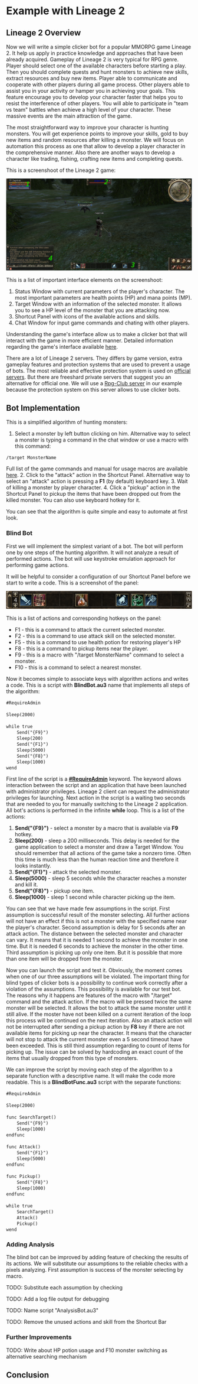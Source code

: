 # Example with Lineage 2

## Lineage 2 Overview

Now we will write a simple clicker bot for a popular MMORPG game Lineage 2. It help us apply in practice  knowledge and approaches that have been already acquired. Gameplay of Lineage 2 is very typical for RPG genre. Player should select one of the available characters before starting a play. Then you should complete quests and hunt monsters to achieve new skills, extract resources and buy new items. Player able to communicate and cooperate with other players during all game process. Other players able to assist you in your activity or hamper you in achieving your goals. This feature encourage you to develop your character faster that helps you to resist the interference of other players. You will able to participate in "team vs team" battles when achieve a high level of your character. These massive events are the main attraction of the game.

The most straightforward way to improve your character is hunting monsters. You will get experience points to improve your skills, gold to buy new items and random resources after killing a monster. We will focus on automation this process as one that allow to develop a player character in the comprehensive manner. Also there are another ways to develop a character like trading, fishing, crafting new items and completing quests.

This is a screenshoot of the Lineage 2 game:

![Lineage 2 Interface](lineage-interface.png)

This is a list of important interface elements on the screenshoot:
1. Status Window with current parameters of the player's character. The most important parameters are health points (HP) and mana points (MP).
2. Target Window with an information of the selected monster. It allows you to see a HP level of the monster that you are attacking now.
3. Shortcut Panel with icons of the available actions and skills.
4. Chat Window for input game commands and chating with other players.

Understanding the game's interface allow us to make a clicker bot that will interact with the game in more efficient manner. Detailed information regarding the game's interface available [here](https://l2wiki.com/Game_Interface).

There are a lot of Lineage 2 servers. They differs by game version, extra gameplay features and protection systems that are used to prevent a usage of bots. The most reliable and effective protection system is used on [official servers](http://www.lineage2.eu). But there are freeshard private servers that suggest you an alternative for official one. We will use a [Rpg-Club server](http://www.rpg-club.com) in our example because the protection system on this server allows to use clicker bots.

## Bot Implementation

This is a simplified algorithm of hunting monsters:
1. Select a monster by left button clicking on him. Alternative way to select a monster is typing a command in the chat window or use a macro with this command:
```
/target MonsterName
```
Full list of the game commands and manual for usage macros are available [here](http://www.lineage2.com/en/game/getting-started/how-to-play/macros-and-commands.php).
2. Click to the "attack" action in the Shortcut Panel. Alternative way to select an "attack" action is pressing a **F1** (by default) keyboard key.
3. Wait of killing a monster by player character.
4. Click a "pickup" action in the Shortcut Panel to pickup the items that have been dropped out from the killed monster. You can also use keyboard hotkey for it.

You can see that the algorithm is quite simple and easy to automate at first look.

### Blind Bot

First we will implement the simplest variant of a bot. The bot will perform one by one steps of the hunting algorithm. It will not analyze a result of performed actions. The bot will use keystroke emulation approach for performing game actions.

It will be helpful to consider a configuration of our Shortcut Panel before we start to write a code. This is a screenshot of the panel:

![Shortcut Panel](lineage-hotbar.png)

This is a list of actions and corresponding hotkeys on the panel:

* F1 - this is a command to attack the current selected monster.
* F2 - this is a command to use attack skill on the selected monster.
* F5 - this is a command to use health potion for restoring player's HP
* F8 - this is a command to pickup items near the player.
* F9 - this is a macro with "/target MonsterName" command to select a monster.
* F10 - this is a command to select a nearest monster.

Now it becomes simple to associate keys with algorithm actions and writes a code. This is a script with **BlindBot.au3** name that implements all steps of the algorithm:
```AutoIt
#RequireAdmin

Sleep(2000)

while true
	Send("{F9}")
	Sleep(200)
	Send("{F1}")
	Sleep(5000)
	Send("{F8}")
	Sleep(1000)
wend
```
First line of the script is a  [**#RequireAdmin**](https://www.autoitscript.com/autoit3/docs/keywords/RequireAdmin.htm) keyword. The keyword allows interaction between the script and an application that have been launched with administrator privileges. Lineage 2 client can request the administrator privileges for launching. Next action in the script is a waiting two seconds that are needed to you for manually switching to the Lineage 2 application. All bot's actions is performed in the infinite **while** loop. This is a list of the actions:

1. **Send("{F9}")** - select a monster by a macro that is available via **F9** hotkey.
2. **Sleep(200)** - sleep a 200 milliseconds. This delay is needed for the game application to select a monster and draw a Target Window. You should remember that all actions of the game take a nonzero time. Often this time is much less than the human reaction time and therefore it looks instantly.
3. **Send("{F1}")** - attack the selected monster.
4. **Sleep(5000)** - sleep 5 seconds while the character reaches a monster and kill it.
5. **Send("{F8}")** - pickup one item.
6. **Sleep(1000)** - sleep 1 second while character picking up the item.

You can see that we have made few assumptions in the script. First assumption is successful result of the monster selecting. All further actions will not have an effect if this is not a monster with the specified name near the player's character. Second assumption is delay for 5 seconds after an attack action. The distance between the selected monster and character can vary. It means that it is needed 1 second to achieve the monster in one time. But it is needed 6 seconds to achieve the monster in the other time. Third assumption is picking up only one item. But it is possible that more than one item will be dropped from the monster.

Now you can launch the script and test it. Obviously, the moment comes when one of our three assumptions will be violated. The important thing for blind types of clicker bots is a possibility to continue work correctly  after a violation of the assumptions. This possibility is available for our test bot. The reasons why it happens are features of the macro with "/target" command and the attack action. If the macro will be pressed twice the same monster will be selected. It allows the bot to attack the same monster until it still alive. If the moster have not been killed on a current iteration of the loop this process will be continued on the next iteration. Also an attack action will not be interrupted after sending a pickup action by **F8** key if there are not available items for picking up near the character. It means that the character will not stop to attack the current monster even a 5 second timeout have been exceeded. This is still third assumption regarding to count of items for picking up. The issue can be solved by hardcoding an exact count of the items that usually dropped from this type of monsters.

We can improve the script by moving each step of the algorithm to a separate function with a descriptive name. It will make the code more readable. This is a **BlindBotFunc.au3** script with the separate functions:
```AutoIt
#RequireAdmin

Sleep(2000)

func SearchTarget()
	Send("{F9}")
	Sleep(1000)
endfunc

func Attack()
	Send("{F1}")
	Sleep(5000)
endfunc

func Pickup()
	Send("{F8}")
	Sleep(1000)
endfunc

while true
	SearchTarget()
	Attack()
	Pickup()
wend
```

### Adding Analysis

The blind bot can be improved by adding feature of checking the results of its actions. We will substitute our assumptions to the reliable checks with a pixels analyzing. First assumption is success of the monster selecting by macro. 

TODO: Substitute each assumption by checking

TODO: Add a log file output for debugging

TODO: Name script "AnalysisBot.au3"

TODO: Remove the unused actions and skill from the Shortcut Bar

### Further Improvements

TODO: Write about HP potion usage and F10 monster switching as alternative searching mechanism

## Conclusion